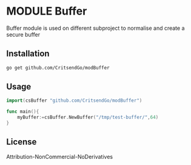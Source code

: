 # MODULE Buffer
Buffer module is used on different subproject to normalise and create a secure buffer

## Installation



```bash
go get github.com/CritsendGo/modBuffer
```


## Usage
```go
import(csBuffer "github.com/CritsendGo/modBuffer")

func main(){
    myBuffer:=csBuffer.NewBuffer("/tmp/test-buffer/",64)
}

```
## License
Attribution-NonCommercial-NoDerivatives 